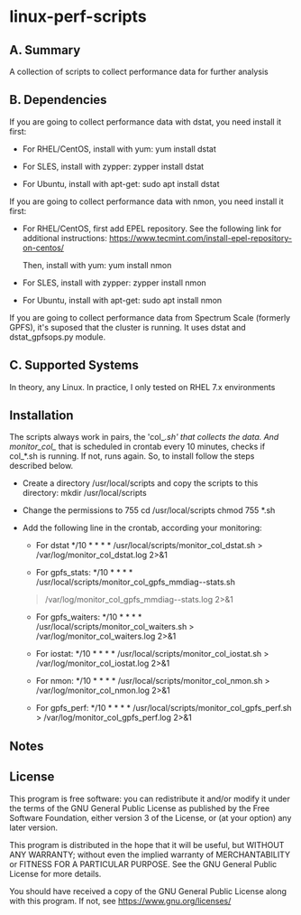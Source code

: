 # linux-perf-scripts

## A. Summary

A collection of scripts to collect performance data for further analysis

## B. Dependencies

If you are going to collect performance data with dstat, you need install it
first:

- For RHEL/CentOS, install with yum:
  yum install dstat

- For SLES, install with zypper:
  zypper install dstat

- For Ubuntu, install with apt-get:
  sudo apt install dstat


If you are going to collect performance data with nmon, you need install it
first:

- For RHEL/CentOS, first add EPEL repository. See the following link for
  additional instructions:
  https://www.tecmint.com/install-epel-repository-on-centos/

  Then, install with yum:
  yum install nmon

- For SLES, install with zypper:
  zypper install nmon

- For Ubuntu, install with apt-get:
  sudo apt install nmon

If you are going to collect performance data from Spectrum Scale (formerly
GPFS), it's suposed that the cluster is running. It uses dstat and 
dstat_gpfsops.py module.

## C. Supported Systems

In theory, any Linux. In practice, I only tested on RHEL 7.x environments

## Installation

The scripts always work in pairs, the 'col_*.sh' that collects the data. And
monitor_col_* that is scheduled in crontab every 10 minutes, checks if col_*.sh
is running. If not, runs again. So, to install follow the steps described
below.

- Create a directory /usr/local/scripts and copy the scripts to this directory:
  mkdir /usr/local/scripts

- Change the permissions to 755
  cd /usr/local/scripts
  chmod 755 *.sh

- Add the following line in the crontab, according your monitoring:
  - For dstat
  */10 * * * * /usr/local/scripts/monitor_col_dstat.sh >
  /var/log/monitor_col_dstat.log 2>&1

  - For gpfs_stats:
  */10 * * * * /usr/local/scripts/monitor_col_gpfs_mmdiag--stats.sh
  > /var/log/monitor_col_gpfs_mmdiag--stats.log 2>&1

  - For gpfs_waiters:
  */10 * * * * /usr/local/scripts/monitor_col_waiters.sh >
  /var/log/monitor_col_waiters.log 2>&1

  - For iostat:
  */10 * * * * /usr/local/scripts/monitor_col_iostat.sh >
  /var/log/monitor_col_iostat.log 2>&1

  - For nmon:
  */10 * * * * /usr/local/scripts/monitor_col_nmon.sh >
  /var/log/monitor_col_nmon.log 2>&1

  - For gpfs_perf:
  */10 * * * * /usr/local/scripts/monitor_col_gpfs_perf.sh >
  /var/log/monitor_col_gpfs_perf.log 2>&1


## Notes

## License

This program is free software: you can redistribute it and/or modify
it under the terms of the GNU General Public License as published by
the Free Software Foundation, either version 3 of the License, or
(at your option) any later version.

This program is distributed in the hope that it will be useful,
but WITHOUT ANY WARRANTY; without even the implied warranty of
MERCHANTABILITY or FITNESS FOR A PARTICULAR PURPOSE.  See the
GNU General Public License for more details.

You should have received a copy of the GNU General Public License
along with this program.  If not, see <https://www.gnu.org/licenses/>
